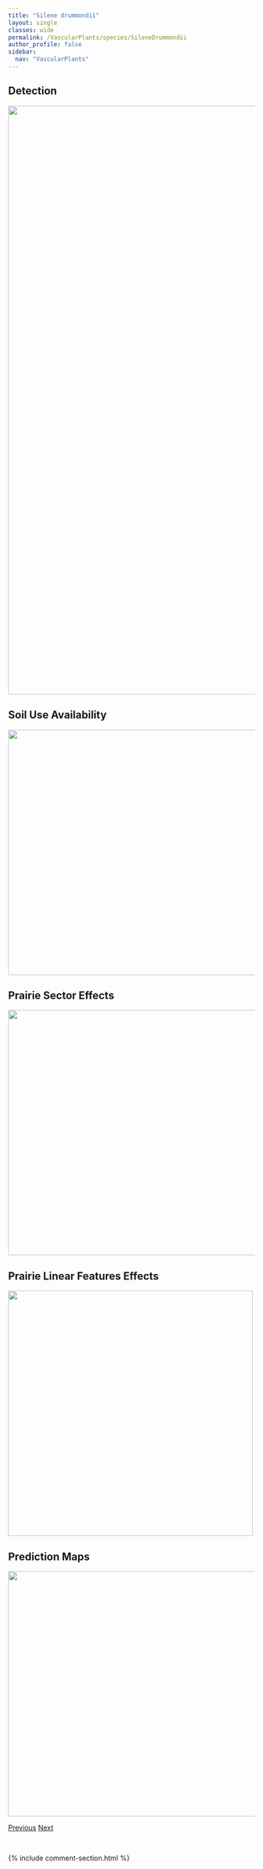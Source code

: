 ```yaml
---
title: "Silene drummondii"
layout: single
classes: wide
permalink: /VascularPlants/species/SileneDrummondii
author_profile: false
sidebar:
  nav: "VascularPlants"
---
```


<h2>Detection</h2>

<a href="https://drive.google.com/uc?export=view&id=12QI1slHVlzJiENCCGJedchiahmh3P__F">
<img src="https://drive.google.com/uc?export=view&id=12QI1slHVlzJiENCCGJedchiahmh3P__F" height = "1200" width = "800">
</a>


<h2>Soil Use Availability</h2>

<a href="https://drive.google.com/uc?export=view&id=1eoiQgClhdT3pxjrtbwRFR86GlvVg04S4">
<img src="https://drive.google.com/uc?export=view&id=1eoiQgClhdT3pxjrtbwRFR86GlvVg04S4" height = "500" width = "1000">
</a>


<h2>Prairie Sector Effects</h2>

<a href="https://drive.google.com/uc?export=view&id=1FSrZLoCsZiEuYBYjHiGUgxpRd3-UtJ0H">
<img src="https://drive.google.com/uc?export=view&id=1FSrZLoCsZiEuYBYjHiGUgxpRd3-UtJ0H" height = "500" width = "1000">
</a>


<h2>Prairie Linear Features Effects</h2>

<a href="https://drive.google.com/uc?export=view&id=1xXTUQNiWxw0i_soj2SzZLCtnRswIxfkV">
<img src="https://drive.google.com/uc?export=view&id=1xXTUQNiWxw0i_soj2SzZLCtnRswIxfkV" height = "500" width = "500">
</a>


<h2>Prediction Maps</h2>

<a href="https://drive.google.com/uc?export=view&id=16UFajiIdkNOXNUSiSbUyx7mmk3imWYhu">
<img src="https://drive.google.com/uc?export=view&id=16UFajiIdkNOXNUSiSbUyx7mmk3imWYhu" height = "500" width = "1000">
</a>


<a href="/DevelopmentWebsite/VascularPlants/species/SileneConoidea" class="pagination--pager" title="Silene conoidea">Previous</a> <a href="/DevelopmentWebsite/VascularPlants/species/SileneLatifolia" class="pagination--pager" title="Silene latifolia">Next</a>

<p>&nbsp;</p>

{% include comment-section.html %}
